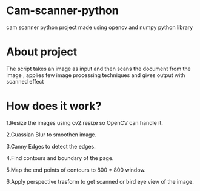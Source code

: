 # Cam-scanner-python
cam scanner python project made using opencv and numpy python library

# About project
The script takes an image as input and then scans the document from the image , applies few image processing techniques and gives output with scanned effect

# How does it work?
1.Resize the images using cv2.resize so OpenCV can handle it.

2.Guassian Blur to smoothen image.

3.Canny Edges to detect the edges.

4.Find contours and boundary of the page.

5.Map the end points of contours to 800 * 800 window.

6.Apply perspective trasform to get scanned or bird eye view of the image.
